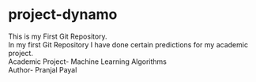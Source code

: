 # project-dynamo
This is my First Git Repository.
<br>
In my first Git Repository I have done certain predictions for my academic project.
<br>
Academic Project- Machine Learning Algorithms
<br>
Author- Pranjal Payal
